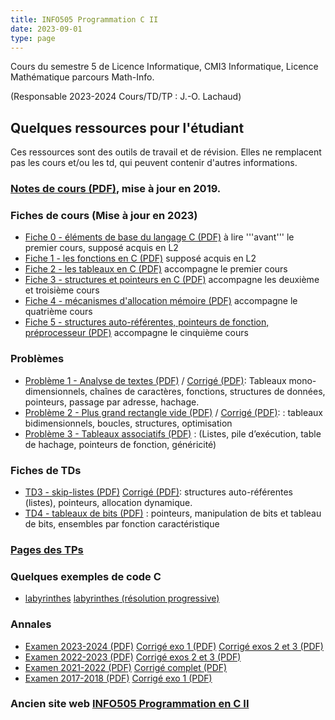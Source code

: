 ```yaml
---
title: INFO505 Programmation C II
date: 2023-09-01
type: page
---
```


Cours du semestre 5 de Licence Informatique, CMI3 Informatique, Licence Mathématique parcours Math-Info.

(Responsable 2023-2024 Cours/TD/TP : J.-O. Lachaud)

## Quelques ressources pour l'étudiant

Ces ressources sont des outils de travail et de révision. Elles ne
remplacent pas les cours et/ou les td, qui peuvent contenir d'autres
informations.

### [Notes de cours (PDF)](Cours/notes-de-cours.pdf), mise à jour en 2019.

### Fiches de cours (Mise à jour en 2023)

* [Fiche 0 - éléments de base du langage C (PDF)](Cours/fiche-0.pdf) à lire '''avant''' le premier cours, supposé acquis en L2
* [Fiche 1 - les fonctions en C (PDF)](Cours/fiche-1.pdf)  supposé acquis en L2
* [Fiche 2 - les tableaux en C (PDF)](Cours/fiche-2.pdf) accompagne le premier cours
* [Fiche 3 - structures et pointeurs en C (PDF)](Cours/fiche-3.pdf) accompagne les deuxième et troisième cours 
* [Fiche 4 - mécanismes d'allocation mémoire (PDF)](Cours/fiche-4.pdf) accompagne le quatrième cours 
* [Fiche 5 - structures auto-référentes, pointeurs de fonction, préprocesseur (PDF)](Cours/fiche-5.pdf) accompagne le cinquième cours

### Problèmes

* [Problème 1 - Analyse de textes (PDF)](Problemes/probleme-1.pdf) / [Corrigé (PDF)](Problemes/probleme-1-sol.pdf):
  Tableaux mono-dimensionnels, chaînes de caractères, fonctions,
  structures de données, pointeurs, passage par adresse, hachage.
* [Problème 2 - Plus grand rectangle vide (PDF)](Problemes/probleme-2.pdf) / [Corrigé (PDF)](Problemes/probleme-2-sol.pdf): :
  tableaux bidimensionnels, boucles, structures, optimisation
* [Problème 3 - Tableaux associatifs (PDF)](Problemes/probleme-3.pdf) : (Listes, pile d’exécution, table de hachage, pointeurs de fonction, généricité)

### Fiches de TDs

* [TD3 - skip-listes (PDF)](TDs/td-3.pdf) [Corrigé (PDF)](TDs/td-3-sol.pdf): structures auto-référentes (listes), pointeurs, allocation dynamique.
* [TD4 - tableaux de bits (PDF)](TDs/td-4.pdf) : pointeurs, manipulation de bits et tableau de bits, ensembles par fonction caractéristique

### [Pages des TPs](Tests/html)

### Quelques exemples de code C

* [labyrinthes](Lessons/lesson-3-a.c) [labyrinthes (résolution progressive)](Lessons/lesson-3-b.c)

### Annales

* [Examen 2023-2024 (PDF)](Examens/examen-2023-2024.pdf) [Corrigé exo 1 (PDF)](Examens/examen-sol-exo1-2023-2024.pdf) [Corrigé exos 2 et 3 (PDF)](Examens/examen-sol-2023-2024.pdf)
* [Examen 2022-2023 (PDF)](Examens/examen-2022-2023.pdf) [Corrigé exos 2 et 3 (PDF)](Examens/examen-sol-2022-2023.pdf)
* [Examen 2021-2022 (PDF)](Examens/examen-2021-2022.pdf) [Corrigé complet (PDF)](Examens/examen-sol-2021-2022.pdf)
* [Examen 2017-2018 (PDF)](Examens/examen-2017-2018.pdf) [Corrigé exo 1 (PDF)](Examens/examen-sol-exo1-2017-2018.pdf)

### Ancien site web [INFO505 Programmation en C II ](http://os-vps418.infomaniak.ch:1250/mediawiki/index.php/INFO505_:_Programmation_C) 
